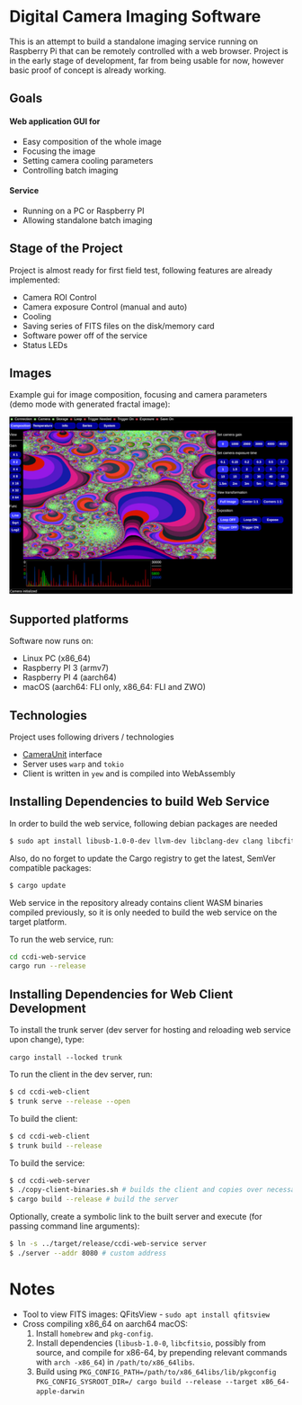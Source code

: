 # Digital Camera Imaging Software

This is an attempt to build a standalone imaging service running on
Raspberry Pi that can be remotely controlled with a web browser.
Project is in the early stage of development, far from being usable for now,
however basic proof of concept is already working.

## Goals

#### Web application GUI for
 - Easy composition of the whole image
 - Focusing the image
 - Setting camera cooling parameters
 - Controlling batch imaging

#### Service
 - Running on a PC or Raspberry PI
 - Allowing standalone batch imaging

## Stage of the Project

Project is almost ready for first field test, following features are already implemented:
 - Camera ROI Control
 - Camera exposure Control (manual and auto)
 - Cooling
 - Saving series of FITS files on the disk/memory card
 - Software power off of the service
 - Status LEDs

 ## Images

Example gui for image composition, focusing and camera parameters (demo mode with
generated fractal image):

![alt text](doc/images/ccdi-composition.jpg)

## Supported platforms

Software now runs on:
 - Linux PC (x86_64)
 - Raspberry PI 3 (armv7)
 - Raspberry PI 4 (aarch64)
 - macOS (aarch64: FLI only, x86_64: FLI and ZWO)

## Technologies

Project uses following drivers / technologies
 - [CameraUnit](https://crates.io/crates/cameraunit) interface
 - Server uses `warp` and `tokio`
 - Client is written in `yew` and is compiled into WebAssembly

## Installing Dependencies to build Web Service

In order to build the web service, following debian packages are needed
```sh
$ sudo apt install libusb-1.0-0-dev llvm-dev libclang-dev clang libcfitsio-dev
```

Also, do no forget to update the Cargo registry to get the latest, SemVer compatible packages:
```sh
$ cargo update
```

Web service in the repository already contains client WASM binaries compiled
previously, so it is only needed to build the web service on the target
platform.

To run the web service, run:

```sh
cd ccdi-web-service
cargo run --release
```

## Installing Dependencies for Web Client Development

To install the trunk server (dev server for hosting and reloading web service
upon change), type:

`cargo install --locked trunk`

To run the client in the dev server, run:

```sh
$ cd ccdi-web-client
$ trunk serve --release --open
```

To build the client:
```sh
$ cd ccdi-web-client
$ trunk build --release
```

To build the service:
```sh
$ cd ccdi-web-server
$ ./copy-client-binaries.sh # builds the client and copies over necessary files
$ cargo build --release # build the server
```
Optionally, create a symbolic link to the built server and execute (for passing command line arguments):
```sh
$ ln -s ../target/release/ccdi-web-service server
$ ./server --addr 8080 # custom address
```

# Notes

- Tool to view FITS images: QFitsView - `sudo apt install qfitsview`
- Cross compiling x86_64 on aarch64 macOS:
  1. Install `homebrew` and `pkg-config`.
  1. Install dependencies (`libusb-1.0-0`, `libcfitsio`, possibly from source, and compile for x86-64, by prepending relevant commands with `arch -x86_64`) in `/path/to/x86_64libs`.
  1. Build using `PKG_CONFIG_PATH=/path/to/x86_64libs/lib/pkgconfig PKG_CONFIG_SYSROOT_DIR=/ cargo build --release --target x86_64-apple-darwin`


